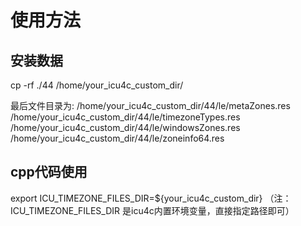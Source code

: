 # 使用方法 

## 安装数据
cp -rf ./44  /home/your_icu4c_custom_dir/

最后文件目录为:
/home/your_icu4c_custom_dir/44/le/metaZones.res
/home/your_icu4c_custom_dir/44/le/timezoneTypes.res
/home/your_icu4c_custom_dir/44/le/windowsZones.res
/home/your_icu4c_custom_dir/44/le/zoneinfo64.res



## cpp代码使用
export ICU_TIMEZONE_FILES_DIR=${your_icu4c_custom_dir}
（注：ICU_TIMEZONE_FILES_DIR 是icu4c内置环境变量，直接指定路径即可）

